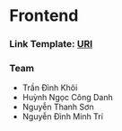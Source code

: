 # Frontend
### Link Template: [URl](http://preview.themeforest.net/item/volna-record-label-music-streaming-html-template/full_screen_preview/31142648?clickid=SsVwpB1KHxyIUHhxQc2sXRlAUkGwPR3PLSOtVg0&iradid=275988&iradtype=ONLINE_TRACKING_LINK&irgwc=1&irmptype=mediapartner&irpid=1223214&mp_value1=&utm_campaign=af_impact_radius_1223214&utm_medium=affiliate&utm_source=impact_radius)
### Team
  - Trần Đình Khôi
  - Huỳnh Ngọc Công Danh
  - Nguyễn Thanh Sơn
  - Nguyễn Đình Minh Trí
